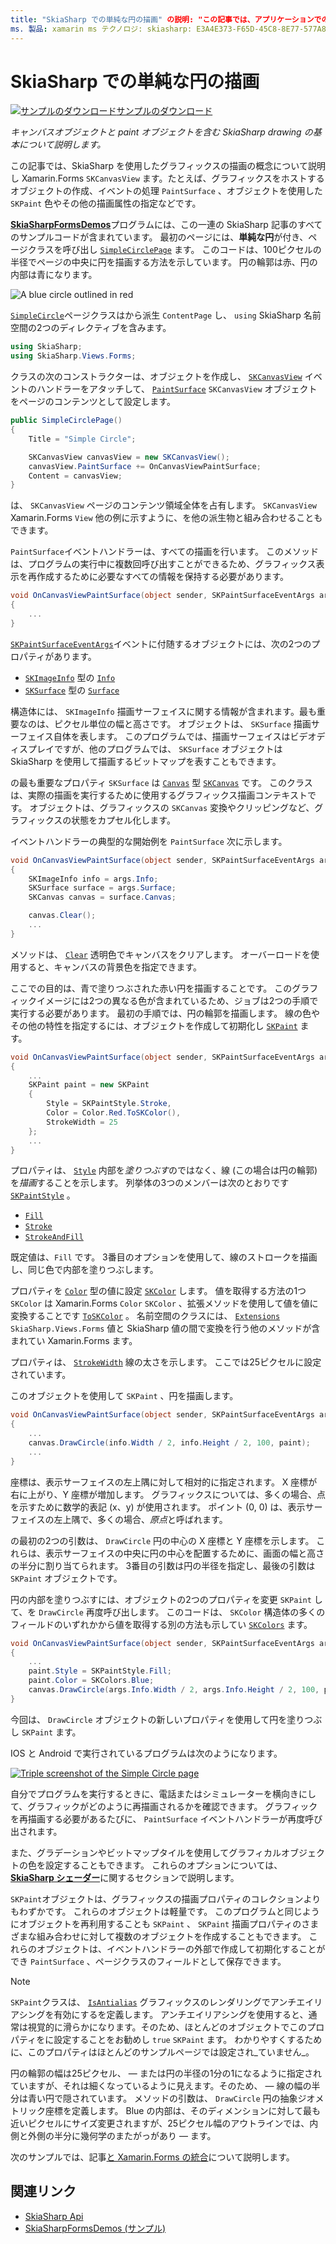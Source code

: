 ```yaml
---
title: "SkiaSharp での単純な円の描画" の説明: "この記事では、アプリケーションでのキャンバスやペイントオブジェクトを含む SkiaSharp Drawing の基本について説明 Xamarin.Forms し、サンプルコードを使用してこれを示します。
ms. 製品: xamarin ms テクノロジ: skiasharp: E3A4E373-F65D-45C8-8E77-577A804AC3F8 author: davidbritch dabritch: ms. date: 03/10/2017 no loc: [ Xamarin.Forms ,] を指定します。 Xamarin.Essentials
---
```


# <a name="drawing-a-simple-circle-in-skiasharp"></a>SkiaSharp での単純な円の描画

[![サンプルのダウンロード](~/media/shared/download.png)サンプルのダウンロード](https://docs.microsoft.com/samples/xamarin/xamarin-forms-samples/skiasharpforms-demos)

_キャンバスオブジェクトと paint オブジェクトを含む SkiaSharp drawing の基本について説明します。_

この記事では、SkiaSharp を使用したグラフィックスの描画の概念について説明し Xamarin.Forms `SKCanvasView` ます。たとえば、グラフィックスをホストするオブジェクトの作成、イベントの処理 `PaintSurface` 、オブジェクトを使用した `SKPaint` 色やその他の描画属性の指定などです。

[**SkiaSharpFormsDemos**](https://docs.microsoft.com/samples/xamarin/xamarin-forms-samples/skiasharpforms-demos)プログラムには、この一連の SkiaSharp 記事のすべてのサンプルコードが含まれています。 最初のページには、**単純な円**が付き、ページクラスを呼び出し [`SimpleCirclePage`](https://github.com/xamarin/xamarin-forms-samples/blob/master/SkiaSharpForms/Demos/Demos/SkiaSharpFormsDemos/Basics/SimpleCirclePage.cs) ます。 このコードは、100ピクセルの半径でページの中央に円を描画する方法を示しています。 円の輪郭は赤、円の内部は青になります。

![](circle-images/circleexample.png "A blue circle outlined in red")

[`SimpleCircle`](https://github.com/xamarin/xamarin-forms-samples/blob/master/SkiaSharpForms/Demos/Demos/SkiaSharpFormsDemos/Basics/SimpleCirclePage.cs)ページクラスはから派生 `ContentPage` し、 `using` SkiaSharp 名前空間の2つのディレクティブを含みます。

```csharp
using SkiaSharp;
using SkiaSharp.Views.Forms;
```

クラスの次のコンストラクターは、オブジェクトを作成し、 [`SKCanvasView`](xref:SkiaSharp.Views.Forms.SKCanvasView) イベントのハンドラーをアタッチして、 [`PaintSurface`](xref:SkiaSharp.Views.Forms.SKCanvasView.PaintSurface) `SKCanvasView` オブジェクトをページのコンテンツとして設定します。

```csharp
public SimpleCirclePage()
{
    Title = "Simple Circle";

    SKCanvasView canvasView = new SKCanvasView();
    canvasView.PaintSurface += OnCanvasViewPaintSurface;
    Content = canvasView;
}
```

は、 `SKCanvasView` ページのコンテンツ領域全体を占有します。 `SKCanvasView` Xamarin.Forms `View` 他の例に示すように、を他の派生物と組み合わせることもできます。

`PaintSurface`イベントハンドラーは、すべての描画を行います。 このメソッドは、プログラムの実行中に複数回呼び出すことができるため、グラフィックス表示を再作成するために必要なすべての情報を保持する必要があります。

```csharp
void OnCanvasViewPaintSurface(object sender, SKPaintSurfaceEventArgs args)
{
    ...
}

```

[`SKPaintSurfaceEventArgs`](xref:SkiaSharp.Views.Forms.SKPaintSurfaceEventArgs)イベントに付随するオブジェクトには、次の2つのプロパティがあります。

- [`SKImageInfo`](xref:SkiaSharp.SKImageInfo) 型の [`Info`](xref:SkiaSharp.Views.Forms.SKPaintSurfaceEventArgs.Info)
- [`SKSurface`](xref:SkiaSharp.SKSurface) 型の [`Surface`](xref:SkiaSharp.Views.Forms.SKPaintSurfaceEventArgs.Surface)

構造体には、 `SKImageInfo` 描画サーフェイスに関する情報が含まれます。最も重要なのは、ピクセル単位の幅と高さです。 オブジェクトは、 `SKSurface` 描画サーフェイス自体を表します。 このプログラムでは、描画サーフェイスはビデオディスプレイですが、他のプログラムでは、 `SKSurface` オブジェクトは SkiaSharp を使用して描画するビットマップを表すこともできます。

の最も重要なプロパティ `SKSurface` は [`Canvas`](xref:SkiaSharp.SKSurface.Canvas) 型 [`SKCanvas`](xref:SkiaSharp.SKCanvas) です。 このクラスは、実際の描画を実行するために使用するグラフィックス描画コンテキストです。 オブジェクトは、グラフィックスの `SKCanvas` 変換やクリッピングなど、グラフィックスの状態をカプセル化します。

イベントハンドラーの典型的な開始例を `PaintSurface` 次に示します。

```csharp
void OnCanvasViewPaintSurface(object sender, SKPaintSurfaceEventArgs args)
{
    SKImageInfo info = args.Info;
    SKSurface surface = args.Surface;
    SKCanvas canvas = surface.Canvas;

    canvas.Clear();
    ...
}

```

メソッドは、 [`Clear`](xref:SkiaSharp.SKCanvas.Clear) 透明色でキャンバスをクリアします。 オーバーロードを使用すると、キャンバスの背景色を指定できます。

ここでの目的は、青で塗りつぶされた赤い円を描画することです。 このグラフィックイメージには2つの異なる色が含まれているため、ジョブは2つの手順で実行する必要があります。 最初の手順では、円の輪郭を描画します。 線の色やその他の特性を指定するには、オブジェクトを作成して初期化し [`SKPaint`](xref:SkiaSharp.SKPaint) ます。

```csharp
void OnCanvasViewPaintSurface(object sender, SKPaintSurfaceEventArgs args)
{
    ...
    SKPaint paint = new SKPaint
    {
        Style = SKPaintStyle.Stroke,
        Color = Color.Red.ToSKColor(),
        StrokeWidth = 25
    };
    ...
}
```

プロパティは、 [`Style`](xref:SkiaSharp.SKPaint.Style) 内部を*塗りつぶす*のではなく、線 (この場合は円の輪郭) を*描画*することを示します。 列挙体の3つのメンバーは次のとおりです [`SKPaintStyle`](xref:SkiaSharp.SKPaintStyle) 。

- [`Fill`](xref:SkiaSharp.SKPaintStyle.Fill)
- [`Stroke`](xref:SkiaSharp.SKPaintStyle.Stroke)
- [`StrokeAndFill`](xref:SkiaSharp.SKPaintStyle.StrokeAndFill)

既定値は、`Fill` です。 3番目のオプションを使用して、線のストロークを描画し、同じ色で内部を塗りつぶします。

プロパティを [`Color`](xref:SkiaSharp.SKPaint.Color) 型の値に設定 [`SKColor`](xref:SkiaSharp.SKColor) します。 値を取得する方法の1つ `SKColor` は Xamarin.Forms `Color` `SKColor` 、拡張メソッドを使用して値を値に変換することです [`ToSKColor`](xref:SkiaSharp.Views.Forms.Extensions.ToSKColor*) 。 名前空間のクラスには、 [`Extensions`](xref:SkiaSharp.Views.Forms.Extensions) `SkiaSharp.Views.Forms` 値と SkiaSharp 値の間で変換を行う他のメソッドが含まれてい Xamarin.Forms ます。

プロパティは、 [`StrokeWidth`](xref:SkiaSharp.SKPaint.StrokeWidth) 線の太さを示します。 ここでは25ピクセルに設定されています。

このオブジェクトを使用して `SKPaint` 、円を描画します。

```csharp
void OnCanvasViewPaintSurface(object sender, SKPaintSurfaceEventArgs args)
{
    ...
    canvas.DrawCircle(info.Width / 2, info.Height / 2, 100, paint);
    ...
}
```

座標は、表示サーフェイスの左上隅に対して相対的に指定されます。 X 座標が右に上がり、Y 座標が増加します。 グラフィックスについては、多くの場合、点を示すために数学的表記 (x、y) が使用されます。 ポイント (0, 0) は、表示サーフェイスの左上隅で、多くの場合、*原点*と呼ばれます。

の最初の2つの引数は、 `DrawCircle` 円の中心の X 座標と Y 座標を示します。 これらは、表示サーフェイスの中央に円の中心を配置するために、画面の幅と高さの半分に割り当てられます。 3番目の引数は円の半径を指定し、最後の引数は `SKPaint` オブジェクトです。

円の内部を塗りつぶすには、オブジェクトの2つのプロパティを変更 `SKPaint` して、を `DrawCircle` 再度呼び出します。 このコードは、 `SKColor` 構造体の多くのフィールドのいずれかから値を取得する別の方法も示してい [`SKColors`](xref:SkiaSharp.SKColors) ます。

```csharp
void OnCanvasViewPaintSurface(object sender, SKPaintSurfaceEventArgs args)
{
    ...
    paint.Style = SKPaintStyle.Fill;
    paint.Color = SKColors.Blue;
    canvas.DrawCircle(args.Info.Width / 2, args.Info.Height / 2, 100, paint);
}
```

今回は、 `DrawCircle` オブジェクトの新しいプロパティを使用して円を塗りつぶし `SKPaint` ます。

IOS と Android で実行されているプログラムは次のようになります。

[![](circle-images/simplecircle-small.png "Triple screenshot of the Simple Circle page")](circle-images/simplecircle-large.png#lightbox "Triple screenshot of the Simple Circle page")

自分でプログラムを実行するときに、電話またはシミュレーターを横向きにして、グラフィックがどのように再描画されるかを確認できます。 グラフィックを再描画する必要があるたびに、 `PaintSurface` イベントハンドラーが再度呼び出されます。

また、グラデーションやビットマップタイルを使用してグラフィカルオブジェクトの色を設定することもできます。 これらのオプションについては、 [**SkiaSharp シェーダー**](../effects/shaders/index.md)に関するセクションで説明します。

`SKPaint`オブジェクトは、グラフィックスの描画プロパティのコレクションよりもわずかです。 これらのオブジェクトは軽量です。 このプログラムと同じようにオブジェクトを再利用することも `SKPaint` 、 `SKPaint` 描画プロパティのさまざまな組み合わせに対して複数のオブジェクトを作成することもできます。 これらのオブジェクトは、イベントハンドラーの外部で作成して初期化することができ `PaintSurface` 、ページクラスのフィールドとして保存できます。

> [!NOTE]
> `SKPaint`クラスは、 [`IsAntialias`](xref:SkiaSharp.SKPaint.IsAntialias) グラフィックスのレンダリングでアンチエイリアシングを有効にするを定義します。 アンチエイリアシングを使用すると、通常は視覚的に滑らかになります。そのため、ほとんどのオブジェクトでこのプロパティをに設定することをお勧めし `true` `SKPaint` ます。 わかりやすくするために、このプロパティはほとんどのサンプルページでは設定され_ていません_。

円の輪郭の幅は25ピクセル、 &mdash; または円の半径の1分の1になるように指定されていますが、それは細くなっているように見えます。そのため、 &mdash; 線の幅の半分は青い円で隠されています。 メソッドの引数は、 `DrawCircle` 円の抽象ジオメトリック座標を定義します。 Blue の内部は、そのディメンションに対して最も近いピクセルにサイズ変更されますが、25ピクセル幅のアウトラインでは、内側と外側の半分に幾何学のまたがっがあり &mdash; ます。

次のサンプルでは、記事[と Xamarin.Forms の統合](~/xamarin-forms/user-interface/graphics/skiasharp/basics/integration.md)について説明します。

## <a name="related-links"></a>関連リンク

- [SkiaSharp Api](https://docs.microsoft.com/dotnet/api/skiasharp)
- [SkiaSharpFormsDemos (サンプル)](https://docs.microsoft.com/samples/xamarin/xamarin-forms-samples/skiasharpforms-demos)
